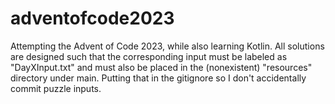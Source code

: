 # adventofcode2023
Attempting the Advent of Code 2023, while also learning Kotlin. All solutions are designed such that the corresponding input must be labeled as "DayXInput.txt" and must also be placed in the (nonexistent) "resources" directory under main. Putting that in the gitignore so I don't accidentally commit puzzle inputs. 
